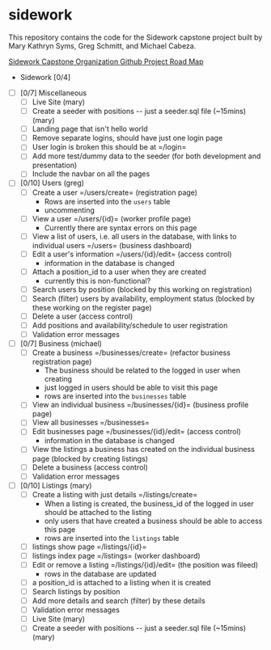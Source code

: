 # sidework
This repository contains the code for the Sidework capstone project built by Mary Kathryn Syms, Greg Schmitt, and Michael Cabeza.

[Sidework Capstone Organization Github Project Road Map](https://github.com/orgs/sidework-capstone/projects/1) 


* Sidework [0/4]
- [ ] [0/7] Miscellaneous
    - [ ] Live Site (mary)
    - [ ] Create a seeder with positions -- just a seeder.sql file (~15mins) (mary)
    - [ ] Landing page that isn't hello world
    - [ ] Remove separate logins, should have just one login page
    - [ ] User login is broken this should be at =/login=
    - [ ] Add more test/dummy data to the seeder (for both development and presentation)
    - [ ] Include the navbar on all the pages
- [ ] [0/10] Users (greg)
    - [ ] Create a user =/users/create= (registration page)
        - Rows are inserted into the `users` table
        - uncommenting
    - [ ] View a user =/users/{id}= (worker profile page)
        - Currently there are syntax errors on this page
    - [ ] View a list of users, i.e. all users in the database, with links to individual users =/users= (business dashboard)
    - [ ] Edit a user's information =/users/{id}/edit= (access control)
        - information in the database is changed
    - [ ] Attach a position_id to a user when they are created
        - currently this is non-functional?
    - [ ] Search users by position (blocked by this working on registration)
    - [ ] Search (filter) users by availability, employment status (blocked by these working on the register page)
    - [ ] Delete a user (access control)
    - [ ] Add positions and availability/schedule to user registration
    - [ ] Validation error messages
- [ ] [0/7] Business (michael)
    - [ ] Create a business =/businesses/create= (refactor business registration page)
        - The business should be related to the logged in user when creating
        - just logged in users should be able to visit this page
        - rows are inserted into the `businesses` table
    - [ ] View an individual business =/businesses/{id}= (business profile page)
    - [ ] View all businesses =/businesses=
    - [ ] Edit businesses page =/businesses/{id}/edit= (access control)
        - information in the database is changed
    - [ ] View the listings a business has created on the individual business page (blocked by creating listings)
    - [ ] Delete a business (access control)
    - [ ] Validation error messages
- [ ] [0/10] Listings (mary)
    - [ ] Create a listing with just details =/listings/create=
        - When a listing is created, the business_id of the logged in user
          should be attached to the listing
        - only users that have created a business should be able to access
          this page
        - rows are inserted into the `listings` table
    - [ ] listings show page =/listings/{id}=
    - [ ] listings index page =/listings= (worker dashboard)
    - [ ] Edit or remove a listing =/listings/{id}/edit= (the position was fileed)
        - rows in the database are updated
    - [ ] a position_id is attached to a listing when it is created
    - [ ] Search listings by position
    - [ ] Add more details and search (filter) by these details
    - [ ] Validation error messages
    - [ ] Live Site (mary)
    - [ ] Create a seeder with positions -- just a seeder.sql file (~15mins) (mary)